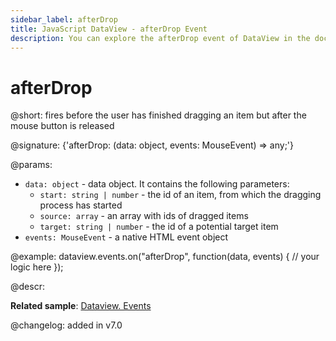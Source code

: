 ```yaml
---
sidebar_label: afterDrop
title: JavaScript DataView - afterDrop Event 
description: You can explore the afterDrop event of DataView in the documentation of the DHTMLX JavaScript UI library. Browse developer guides and API reference, try out code examples and live demos, and download a free 30-day evaluation version of DHTMLX Suite.
---
```


# afterDrop

@short: fires before the user has finished dragging an item but after the mouse button is released 

@signature: {'afterDrop: (data: object, events: MouseEvent) => any;'}

@params:
- `data: object` - data object. It contains the following parameters:
    - `start: string | number` -  the id of an item, from which the dragging process has started
    - `source: array` - an array with ids of dragged items
    - `target: string | number` - the id of a potential target item
- `events: MouseEvent` - a native HTML event object

@example:
dataview.events.on("afterDrop", function(data, events) {
    // your logic here
});

@descr:

**Related sample**: [Dataview. Events](https://snippet.dhtmlx.com/2d74uyoh)

@changelog: added in v7.0

[comment]: # (@relatedapi: dataview/api/dataview_afterdrag_event.md dataview/api/dataview_beforedrag_event.md dataview/api/dataview_beforedrop_event.md dataview/api/dataview_canceldrop_event.md dataview/api/dataview_candrop_event.md dataview/api/dataview_dragin_event.md dataview/api/dataview_dragout_event.md dataview/api/dataview_dragstart_event.md)
